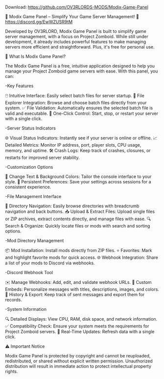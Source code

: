 Download: https://github.com/OV3RLORDS-MODS/Modix-Game-Panel

🌟 Modix Game Panel – Simplify Your Game Server Management! 🌟 https://discord.gg/EwWZUSR9tM

Developed by OV3RLORD, Modix Game Panel is built to simplify game server management, with a focus on Project Zomboid. While still under development, it already includes powerful features to make managing servers more efficient and straightforward. Plus, it's free for personal use.

📂 What Is Modix Game Panel?

The Modix Game Panel is a free, intuitive application designed to help you manage your Project Zomboid game servers with ease. With this panel, you can:

-Key Features

🖱️ Intuitive Interface: Easily select batch files for server startup.
📂 File Explorer Integration: Browse and choose batch files directly from your system.
✅ File Validation: Automatically ensures the selected batch file is valid and executable.
🔄 One-Click Control: Start, stop, or restart your server with a single click.

-Server Status Indicators

🌐 Visual Status Indicators: Instantly see if your server is online or offline.
📈 Detailed Metrics: Monitor IP address, port, player slots, CPU usage, memory, and uptime. 🛠️ Crash Logs: Keep track of crashes, closures, or restarts for improved server stability.

-Customization Options

🎨 Change Text & Background Colors: Tailor the console interface to your style.
💾 Persistent Preferences: Save your settings across sessions for a consistent experience.

-File Management Interface

📂 Directory Navigation: Easily browse directories with breadcrumb navigation and back buttons.
📥 Upload & Extract Files: Upload single files or ZIP archives, extract contents directly, and manage files with ease.
🔍 Search & Organize: Quickly locate files or mods with search and sorting options.

-Mod Directory Management

📦 Mod Installation: Install mods directly from ZIP files.
⭐ Favorites: Mark and highlight favorite mods for quick access.
🌐 Webhook Integration: Share a list of your mods to Discord via webhooks.

-Discord Webhook Tool

✉️ Manage Webhooks: Add, edit, and validate webhook URLs.
🎨 Custom Embeds: Personalize messages with titles, descriptions, images, and colors.
📝 History & Export: Keep track of sent messages and export them for records.

-System Information

🔍 Detailed Displays: View CPU, RAM, disk space, and network information.
✅ Compatibility Check: Ensure your system meets the requirements for Project Zomboid servers.
🔄 Real-Time Updates: Refresh data with a single click.

⚠️ Important Notice

Modix Game Panel is protected by copyright and cannot be reuploaded, redistributed, or shared without explicit written permission. Unauthorized distribution will result in immediate action to protect intellectual property rights.
